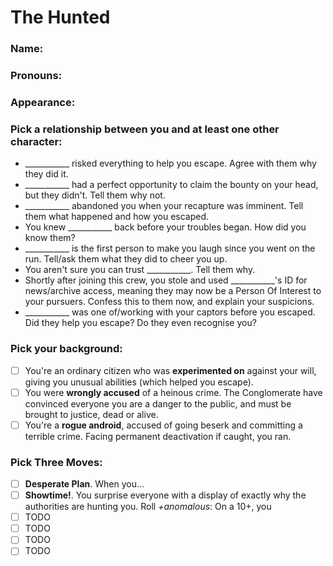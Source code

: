 # The Hunted
### Name:  
### Pronouns:  
### Appearance:  
### Pick a relationship between you and at least one other character:
- ___________ risked everything to help you escape. Agree with them why they did it.
- ___________ had a perfect opportunity to claim the bounty on your head, but they didn't. Tell them why not.
- ___________ abandoned you when your recapture was imminent. Tell them what happened and how you escaped.
- You knew ___________ back before your troubles began. How did you know them?
- ___________ is the first person to make you laugh since you went on the run. Tell/ask them what they did to cheer you up.
- You aren't sure you can trust ___________. Tell them why.
- Shortly after joining this crew, you stole and used ___________'s ID for news/archive access, meaning they may now be a Person Of Interest to your pursuers.  Confess this to them now, and explain your suspicions.
- ___________ was one of/working with your captors before you escaped. Did they help you escape? Do they even recognise you?

### Pick your background:
- [ ] You're an ordinary citizen who was __experimented on__ against your will, giving you unusual abilities (which helped you escape).
- [ ] You were __wrongly accused__ of a heinous crime. The Conglomerate have convinced everyone you are a danger to the public, and must be brought to justice, dead or alive.
- [ ] You're a __rogue android__, accused of going beserk and committing a terrible crime. Facing permanent deactivation if caught, you ran.

### Pick Three Moves:
- [ ] __Desperate Plan__. When you... 
- [ ] __Showtime!__. You surprise everyone with a display of exactly why the authorities are hunting you. Roll _+anomalous_: On a 10+, you
- [ ] TODO
- [ ] TODO
- [ ] TODO
- [ ] TODO
